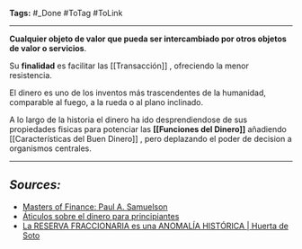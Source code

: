 **Tags:** #_Done 
#ToTag #ToLink 
- - -
**Cualquier objeto de valor que pueda ser intercambiado por otros objetos de valor o servicios**. 

Su **finalidad** es facilitar las [[Transacción]] , ofreciendo la menor resistencia. 

El dinero es uno de los inventos más trascendentes de la humanidad, comparable al fuego, a la rueda o al plano inclinado.

A lo largo de la historia el dinero ha ido desprendiendose de sus propiedades fisicas para potenciar las **[[Funciones del Dinero]]** añadiendo [[Características del Buen Dinero]] , pero deplazando el poder de decision a organismos centrales.

- - - 
## ***Sources:***
- [Masters of Finance: Paul A. Samuelson](https://www.youtube.com/watch?v=RbIzwTGN3Yc)
- [Áticulos sobre el dinero para principiantes](https://www.stlouisfed.org/education/economic-lowdown-podcast-series/episode-9-functions-of-money)
- [La RESERVA FRACCIONARIA es una ANOMALÍA HISTÓRICA | Huerta de Soto](https://www.youtube.com/watch?v=ZImJeEWahx4)